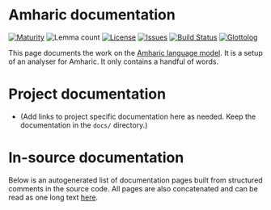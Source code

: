 # Amharic documentation

[![Maturity](https://img.shields.io/endpoint?url=https%3A%2F%2Fraw.githubusercontent.com%2Fgiellalt%2Flang-amh%2Fgh-pages%2Fmaturity.json)](https://giellalt.github.io/MaturityClassification.html)
![Lemma count](https://img.shields.io/endpoint?url=https%3A%2F%2Fraw.githubusercontent.com%2Fgiellalt%2Flang-amh%2Fgh-pages%2Flemmacount.json)
[![License](https://img.shields.io/github/license/giellalt/lang-amh)](https://github.com/giellalt/lang-amh/blob/main/LICENSE)
[![Issues](https://img.shields.io/github/issues/giellalt/lang-amh)](https://github.com/giellalt/lang-amh/issues)
[![Build Status](https://builds.giellalt.org/api/badge/lang-amh?label=CI)](https://builds.giellalt.org/pipelines/lang-amh/builds/latest)
[![Glottolog](https://img.shields.io/badge/Glottolog-green)](https://glottolog.org/resource/languoid/id/amha1245)

This page documents the work on the [Amharic language model](https://github.com/giellalt/lang-amh). 
It is a setup of an analyser for Amharic.
It only contains a handful of words.

# Project documentation

* (Add links to project specific documentation here as needed. Keep the documentation in the `docs/` directory.)

# In-source documentation

Below is an autogenerated list of documentation pages built from structured comments in the source code. All pages are also concatenated and can be read as one long text [here](amh.md).
